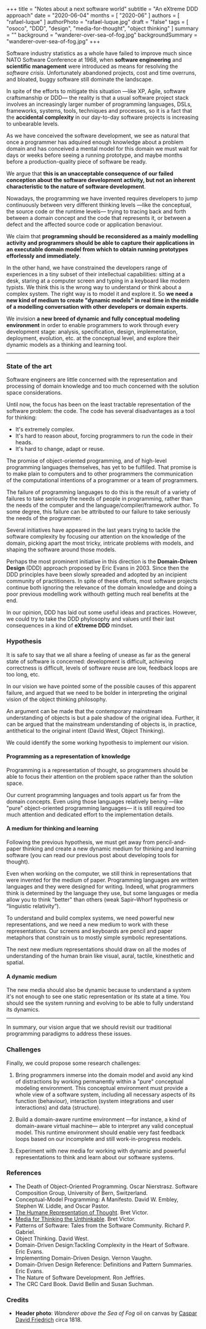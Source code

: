 +++
title = "Notes about a next software world"
subtitle = "An eXtreme DDD approach"
date = "2020-06-04"
months = [ "2020-06" ]
authors = [ "rafael-luque" ]
authorPhoto = "rafael-luque.jpg"
draft = "false"
tags = [ "osoco", "DDD", "design", "media-for-thought", "object thinking" ]
summary = ""
background = "wanderer-over-sea-of-fog.jpg"
backgroundSummary = "wanderer-over-sea-of-fog.jpg"
+++

Software industry statistics as a whole have failed to improve much since NATO Software Conference at 1968, 
when **software engineering** and **scientific management** were introduced as means for resolving 
the *software crisis*. Unfortunately abandoned projects, cost and time overruns, 
and bloated, buggy software still dominate the landscape.

In spite of the efforts to mitigate this situation &mdash;like XP, Agile, software craftsmanship or DDD&mdash; 
the reality is that a usual software project stack involves an increasingly larger number of programming
languages, DSLs, frameworks, systems, tools, techniques and processes, so it is a fact that the
**accidental complexity** in our day-to-day software projects is increasing to unbearable levels.

As we have conceived the software development, we see as natural that once a programmer has
adquired enough knowledge about a problem domain and has conceived a mental model for this
domain we must wait for days or weeks before seeing a running prototype, and maybe months before a
production-quality piece of software be ready.

We argue that **this is an unacceptable consequence of our failed conception about the software
development activity, but not an inherent characteristic to the nature of software development**.

Nowadays, the programming we have invented requires developers to jump continuously between very
different thinking levels &mdash;like the conceptual, the source code or the runtime levels&mdash; 
trying to tracing back and forth between a domain concept and the code that represents it, 
or between a defect and the affected source code or application benaviour.

We claim that **programming should be reconsidered as a mainly modelling activity and programmers
should be able to capture their applications in an executable domain model from which to obtain
running prototypes efforlessly and immediately**.

In the other hand, we have constrained the developers range of experiences in a tiny subset of their
intellectual capabilities: sitting at a desk, staring at a computer screen and typing in a keyboard
like modern typists. We think this is the wrong way to understand or think about a complex system. 
The right way is to model it and explore it. So **we need a new kind of medium to create 
"dynamic models" in real time in the middle of a modelling conversation with other developers or 
domain experts**.

We invision **a new breed of dynamic and fully conceptual modeling environment** in order to enable
programmers to work through every development stage: analysis, specification, design,
implementation, deployment, evolution, etc. at the conceptual level, and explore their dynamic
models as a thinking and learning tool.

<hr class="section-divider"/>

### State of the art

Software engineers are little concerned with the representation and processing of domain knowledge
and too much concerned with the solution space considerations.

Until now, the focus has been on the least tractable representation of the software problem: the code.
The code has several disadvantages as a tool for thinking:
  - It's extremely complex.
  - It's hard to reason about, forcing programmers to run the code in their heads.
  - It's hard to change, adapt or reuse.
  
The promise of object-oriented programming, and of high-level programming languages themselves, has yet to
be fulfilled. That promise is to make plain to computers and to other programmers the communication
of the computational intentions of a programmer or a team of programmers.

The failure of programming languages to do this is the result of a variety of failures to take seriously
the needs of people in programming, rather than the needs of the computer and the language/compiler/framework 
author. To some degree, this failure can be attributed to our failure to take seriously the needs 
of the programmer.

Several initiatives have appeared in the last years trying to tackle the software complexity by focusing
our attention on the knowledge of the domain, picking apart the most tricky, intricate problems with
models, and shaping the software around those models.

Perhaps the most prominent initiative in this direction is the **Domain-Driven Design** (DDD) approach
proposed by Eric Evans in 2003. Since then the DDD principles have been slowly spreaded and
adopted by an incipient community of practitioners. In spite of these efforts, most software projects
continue both ignoring the relevance of the domain knowledge and doing a poor previous modelling work
withouth getting much real benefits at the end.

In our opinion, DDD has laid out some useful ideas and practices. However, we could try to take the
DDD phylosophy and values until their last consequences in a kind of **eXtreme DDD** mindset.

### Hypothesis

It is safe to say that we all share a feeling of unease as far as the general state of software is
concerned: development is difficult, achieving correctness is difficult, levels of software reuse are low,
feedback loops are too long, etc.

In our vision we have pointed some of the possible causes of this apparent failure, and argued 
that we need to be bolder in interpreting the original vision of the object thinking philosophy.

An argument can be made that the contemporary mainstream understanding of objects is but a pale shadow 
of the original idea. Further, it can be argued that the mainstream understanding of objects is, in practice, 
antithetical to the original intent (David West, Object Thinking).

We could identify the some working hypothesis to implement our vision.

#### Programming as a representation of knowledge

Programming is a representation of thought, so programmers should be able to focus their
attention on the problem space rather than the solution space. 
   
Our current programming languages and tools appart us far from the domain concepts. Even using those languages relatively bening &mdash;like "pure" object-oriented programming languages&mdash; it is still required too much attention and dedicated effort to the implementation details.

#### A medium for thinking and learning

Following the previous hypothesis, we must get away from pencil-and-paper thinking and 
create a new dynamic medium for thinking and learning software (you can read our previous post about 
developing tools for thought). 

Even when working on the computer, we still think in representations that were invented for the medium of paper. Programming languages are written languages and they were designed for writing. Indeed, what programmers think is determined by the language they use, but some languages or media allow you to think "better" than others (weak Sapir–Whorf hypothesis or “linguistic relativity”). 

To understand and build complex systems, we need powerful new representations, and we need a new medium to work with these representations. Our screens and keyboards are pencil and paper metaphors that constrain us to mostly simple symbolic representations. 

The next new medium representations should draw on all
the modes of understanding of the human brain like visual, aural, tactile, kinesthetic and
spatial.

#### A dynamic medium

The new media should also be dynamic because to understand a system it's not
enough to see one static representation or its state at a time. You should see the system
running and evolving to be able to fully understand its dynamics.

<hr class="section-divider"/>

In summary, our vision argue that we should revisit our traditional programming paradigms to
address these issues.

### Challenges

Finally, we could propose some research challenges:

1. Bring programmers inmerse into the domain model and avoid any kind of distractions by
working permanently within a "pure" conceptual modeling environment. This conceptual environment must provide a whole view of a software system, including all necessary aspects of its function (behaviour), interaction (system integrations and user interactions) and data (structure).

2. Build a domain-aware runtime environment &mdash;for instance, a kind of domain-aware virtual machine&mdash; able to interpret any valid conceptual model. This runtime environment should enable very fast feedback loops based on our incomplete and still work-in-progress models.

3. Experiment with new media for working with dynamic and powerful representations to think and learn about our software systems.


### References

- The Death of Object-Oriented Programming. Oscar Nierstrasz. Software Composition Group, University of Bern, Switzerland.
- Conceptual-Model Programming: A Manifesto. David W. Embley, Stephen W. Liddle, and Oscar Pastor.
- [The Humane Representation of Thought](http://worrydream.com/TheHumaneRepresentationOfThought/note.html). Bret Victor.
- [Media for Thinking the Unthinkable](http://worrydream.com/MediaForThinkingTheUnthinkable/). Bret Victor.
- Patterns of Software: Tales from the Software Community. Richard P. Gabriel.
- Object Thinking. David West.
- Domain-Driven Design:Tackling Complexity in the Heart of Software. Eric Evans.
- Implementing Domain-Driven Design. Vernon Vaughn.
- Domain-Driven Design Reference: Definitions and Pattern Summaries. Eric Evans.
- The Nature of Software Development. Ron Jeffries.
- The CRC Card Book. David Bellin and Susan Suchman.

### Credits

- **Header photo**: *Wanderer above the Sea of Fog* oil on canvas by <a href="https://en.wikipedia.org/wiki/Caspar_David_Friedrich" target="_blank">Caspar David Friedrich</a> circa 1818.





